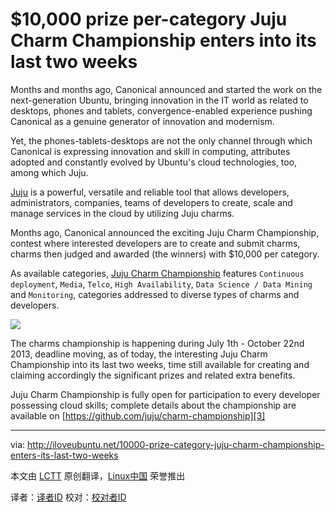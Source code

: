 $10,000 prize per-category Juju Charm Championship enters into its last two weeks
================================================================================
Months and months ago, Canonical announced and started the work on the next-generation Ubuntu, bringing innovation in the IT world as related to desktops, phones and tablets, convergence-enabled experience pushing Canonical as a genuine generator of innovation and modernism.

Yet, the phones-tablets-desktops are not the only channel through which Canonical is expressing innovation and skill in computing, attributes adopted and constantly evolved by Ubuntu's cloud technologies, too, among which Juju.

[Juju][1] is a powerful, versatile and reliable tool that allows developers, administrators, companies, teams of developers to create, scale and manage services in the cloud by utilizing Juju charms.

Months ago, Canonical announced the exciting Juju Charm Championship, contest where interested developers are to create and submit charms, charms then judged and awarded (the winners) with $10,000 per category.

As available categories, [Juju Charm Championship][2] features `Continuous deployment`, `Media`, `Telco`, `High Availability`, `Data Science / Data Mining` and `Monitoring`, categories addressed to diverse types of charms and developers.

![](http://iloveubuntu.net/pictures_me/Juju%20Charm%20Championship%20two%20weeks.png)

The charms championship is happening during July 1th - October 22nd 2013, deadline moving, as of today, the interesting Juju Charm Championship into its last two weeks, time still available for creating and claiming accordingly the significant prizes and related extra benefits.

Juju Charm Championship is fully open for participation to every developer possessing cloud skills; complete details about the championship are available on [https://github.com/juju/charm-championship][3]

--------------------------------------------------------------------------------

via: http://iloveubuntu.net/10000-prize-category-juju-charm-championship-enters-its-last-two-weeks

本文由 [LCTT][] 原创翻译，[Linux中国][] 荣誉推出

译者：[译者ID][] 校对：[校对者ID][]

[LCTT]:https://github.com/LCTT/TranslateProject
[Linux中国]:http://linux.cn/portal.php
[译者ID]:http://linux.cn/space/译者ID
[校对者ID]:http://linux.cn/space/校对者ID

[1]:https://juju.ubuntu.com/
[2]:https://juju.ubuntu.com/charm-championship/
[3]:https://github.com/juju/charm-championship